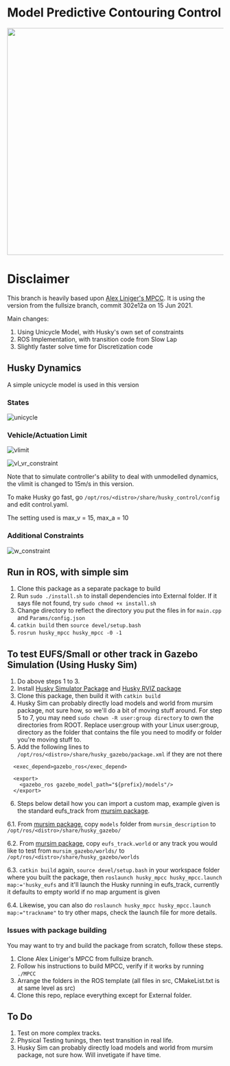 # Model Predictive Contouring Control
<p align="center">
  <img width="800" height="529" src="https://user-images.githubusercontent.com/78944454/137711457-6073b01d-b5d1-4f3f-905a-70c860ee6a46.gif">
</p>

# Disclaimer
This branch is heavily based upon [Alex Liniger's MPCC](https://github.com/alexliniger/MPCC). It is using the version from the fullsize branch, commit 302e12a on 15 Jun 2021.

Main changes:
1. Using Unicycle Model, with Husky's own set of constraints
2. ROS Implementation, with transition code from Slow Lap
3. Slightly faster solve time for Discretization code

## Husky Dynamics
A simple unicycle model is used in this version

### States
![unicycle](https://user-images.githubusercontent.com/78944454/129431697-3a2fe54c-337d-4d4b-92cb-442be8bf3487.png)

### Vehicle/Actuation Limit
![vlimit](https://user-images.githubusercontent.com/78944454/129431821-b8603b5a-1c20-4a58-87b6-585d4d36f1f6.png)

![vl_vr_constraint](https://user-images.githubusercontent.com/78944454/134853806-f71d7ad8-9aea-4025-b8fe-c3420426db04.png)

Note that to simulate controller's ability to deal with unmodelled dynamics, the vlimit is changed to 15m/s in this version. 

To make Husky go fast, go `/opt/ros/<distro>/share/husky_control/config` and edit control.yaml. 

The setting used is max_v = 15, max_a = 10

### Additional Constraints
![w_constraint](https://user-images.githubusercontent.com/78944454/129431906-9bae518b-8d8c-44fb-8de1-f1004c24489f.png)

## Run in ROS, with simple sim
1. Clone this package as a separate package to build
2. Run `sudo ./install.sh` to install dependencies into External folder. If it says file not found, try `sudo chmod +x install.sh`
3. Change directory to reflect the directory you put the files in for `main.cpp` and `Params/config.json`
4. `catkin build` then `source devel/setup.bash`
5. `rosrun husky_mpcc husky_mpcc -0 -1`

## To test EUFS/Small or other track in Gazebo Simulation (Using Husky Sim)
1. Do above steps 1 to 3.
2. Install [Husky Simulator Package](http://wiki.ros.org/husky_gazebo/Tutorials/Simulating%20Husky) and [Husky RVIZ package](http://wiki.ros.org/husky_control/Tutorials/Interfacing%20with%20Husky)
3. Clone this package, then build it with `catkin build`
4. Husky Sim can probably directly load models and world from mursim package, not sure how, so we'll do a bit of moving stuff around. For step 5 to 7, you may need `sudo chown -R user:group directory` to own the directories from ROOT. Replace user:group with your Linux user:group, directory as the folder that contains the file you need to modify or folder you're moving stuff to.
5. Add the following lines to `/opt/ros/<distro>/share/husky_gazebo/package.xml` if they are not there
```
  <exec_depend>gazebo_ros</exec_depend>

  <export>
    <gazebo_ros gazebo_model_path="${prefix}/models"/>
  </export>
```
6. Steps below detail how you can import a custom map, example given is the standard eufs_track from [mursim package](https://github.com/MURDriverless/mursim).

6.1. From [mursim package](https://github.com/MURDriverless/mursim), copy `models` folder from `mursim_description` to `/opt/ros/<distro>/share/husky_gazebo/`

6.2. From [mursim package](https://github.com/MURDriverless/mursim), copy `eufs_track.world` or any track you would like to test from `mursim_gazebo/worlds/` to `/opt/ros/<distro>/share/husky_gazebo/worlds`

6.3. `catkin build` again, `source devel/setup.bash` in your workspace folder where you built the package, then `roslaunch husky_mpcc husky_mpcc.launch map:='husky_eufs` and it'll launch the Husky running in eufs_track, currently it defaults to empty world if no map argument is given

6.4. Likewise, you can also do `roslaunch husky_mpcc husky_mpcc.launch map:="trackname"` to try other maps, check the launch file for more details.

### Issues with package building
You may want to try and build the package from scratch, follow these steps.
1. Clone Alex Liniger's MPCC from fullsize branch.
2. Follow his instructions to build MPCC, verify if it works by running `./MPCC`
3. Arrange the folders in the ROS template (all files in src, CMakeList.txt is at same level as src)
4. Clone this repo, replace everything except for External folder.

## To Do
1. Test on more complex tracks.
2. Physical Testing tunings, then test transition in real life.
3. Husky Sim can probably directly load models and world from mursim package, not sure how. Will invetigate if have time.
